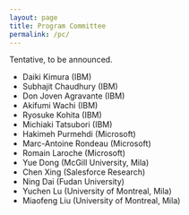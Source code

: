 ```yaml
---
layout: page
title: Program Committee
permalink: /pc/
---
```


Tentative, to be announced.

* Daiki Kimura (IBM)
* Subhajit Chaudhury (IBM)
* Don Joven Agravante (IBM)
* Akifumi Wachi (IBM)
* Ryosuke Kohita (IBM)
* Michiaki Tatsubori (IBM)
* Hakimeh Purmehdi (Microsoft)
* Marc-Antoine Rondeau (Microsoft)
* Romain Laroche (Microsoft)
* Yue Dong (McGill University, Mila)
* Chen Xing (Salesforce Research)
* Ning Dai (Fudan University)
* Yuchen Lu (University of Montreal, Mila)
* Miaofeng Liu (University of Montreal, Mila)